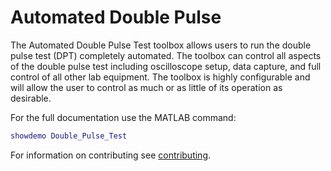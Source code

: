 # Automated Double Pulse
The Automated Double Pulse Test toolbox allows users to run the double pulse test (DPT) completely automated. The toolbox can control all aspects of the double pulse test including oscilloscope setup, data capture, and full control of all other lab equipment. The toolbox is highly configurable and will allow the user to control as much or as little of its operation as desirable.

For the full documentation use the MATLAB command:

```MATLAB
showdemo Double_Pulse_Test
```

For information on contributing see [contributing](contributing.md). 
